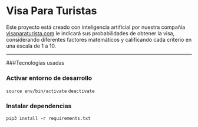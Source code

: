 # Visa Para Turistas

Este proyecto está creado con inteligencia artificial por nuestra compañía [visaparaturista.com](http://visaparaturistas.com "VisaParaTurista.com") le indicará sus probabilidades de obtener la visa, considerando diferentes factores matemáticos y calificando cada criterio en una escala de 1 a 10.

---

###Tecnologias usadas

### Activar entorno de desarrollo

`source env/bin/activate`
`deactivate `

### Instalar dependencias

`pip3 install -r requirements.txt`
